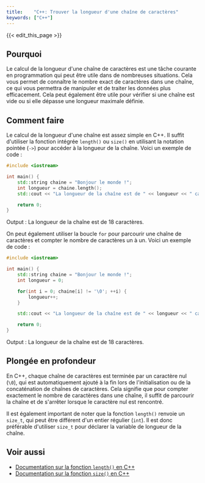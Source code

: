 ```yaml
---
title:    "C++: Trouver la longueur d'une chaîne de caractères"
keywords: ["C++"]
---
```


{{< edit_this_page >}}

## Pourquoi
Le calcul de la longueur d'une chaîne de caractères est une tâche courante en programmation qui peut être utile dans de nombreuses situations. Cela vous permet de connaître le nombre exact de caractères dans une chaîne, ce qui vous permettra de manipuler et de traiter les données plus efficacement. Cela peut également être utile pour vérifier si une chaîne est vide ou si elle dépasse une longueur maximale définie.

## Comment faire
Le calcul de la longueur d'une chaîne est assez simple en C++. Il suffit d'utiliser la fonction intégrée `length()` ou `size()` en utilisant la notation pointée (`->`) pour accéder à la longueur de la chaîne. Voici un exemple de code :
```C++
#include <iostream> 

int main() { 
    std::string chaine = "Bonjour le monde !"; 
    int longueur = chaine.length(); 
    std::cout << "La longueur de la chaîne est de " << longueur << " caractères." << std::endl; 

    return 0; 
}
```
Output : La longueur de la chaîne est de 18 caractères.

On peut également utiliser la boucle `for` pour parcourir une chaîne de caractères et compter le nombre de caractères un à un. Voici un exemple de code :
```C++
#include <iostream> 

int main() { 
    std::string chaine = "Bonjour le monde !"; 
    int longueur = 0; 

    for(int i = 0; chaine[i] != '\0'; ++i) {
        longueur++; 
    }

    std::cout << "La longueur de la chaîne est de " << longueur << " caractères." << std::endl; 

    return 0; 
}
```
Output : La longueur de la chaîne est de 18 caractères.

## Plongée en profondeur
En C++, chaque chaîne de caractères est terminée par un caractère nul (`\0`), qui est automatiquement ajouté à la fin lors de l'initialisation ou de la concaténation de chaînes de caractères. Cela signifie que pour compter exactement le nombre de caractères dans une chaîne, il suffit de parcourir la chaîne et de s'arrêter lorsque le caractère nul est rencontré.

Il est également important de noter que la fonction `length()` renvoie un `size_t`, qui peut être différent d'un entier régulier (`int`). Il est donc préférable d'utiliser `size_t` pour déclarer la variable de longueur de la chaîne.

## Voir aussi
- [Documentation sur la fonction `length()` en C++](https://www.cplusplus.com/reference/string/string/length/)
- [Documentation sur la fonction `size()` en C++](https://www.cplusplus.com/reference/string/string/size/)